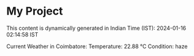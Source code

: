 # My Project

This content is dynamically generated in Indian Time (IST): 2024-01-16 02:14:58 IST


Current Weather in Coimbatore:
Temperature: 22.88 °C
Condition: haze
